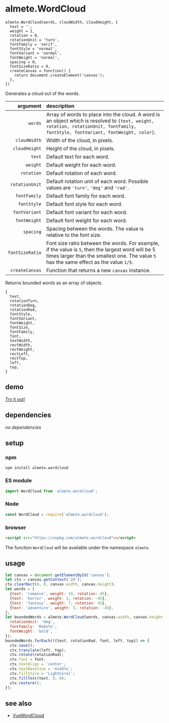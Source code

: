 # almete.WordCloud

```
almete.WordCloud(words, cloudWidth, cloudHeight, {
  text = '',
  weight = 1,
  rotation = 0,
  rotationUnit = 'turn',
  fontFamily = 'serif',
  fontStyle = 'normal',
  fontVariant = 'normal',
  fontWeight = 'normal',
  spacing = 0,
  fontSizeRatio = 0,
  createCanvas = function() {
    return document.createElement('canvas');
  },
})
```

Generates a cloud out of the words.

| argument | description |
| ---: | :--- |
| `words` | Array of words to place into the cloud. A word is an object which is resolved to `{text, weight, rotation, rotationUnit, fontFamily, fontStyle, fontVariant, fontWeight, color}`. |
| `cloudWidth` | Width of the cloud, in pixels. |
| `cloudHeight` | Height of the cloud, in pixels. |
| `text` | Default text for each word. |
| `weight` | Default weight for each word. |
| `rotation` | Default rotation of each word. |
| `rotationUnit` | Default rotation unit of each word. Possible values are `'turn'`, `'deg'` and `'rad'`. |
| `fontFamily` | Default font family for each word. |
| `fontStyle` | Default font style for each word. |
| `fontVariant` | Default font variant for each word. |
| `fontWeight` | Default font weight for each word. |
| `spacing` | Spacing between the words. The value is relative to the font size. |
| `fontSizeRatio` | Font size ratio between the words. For example, if the value is `5`, then the largest word will be 5 times larger than the smallest one. The value `5` has the same effect as the value `1/5`. |
| `createCanvas` | Function that returns a new `canvas` instance. |

Returns bounded words as an array of objects.

```
{
  text,  
  rotationTurn,
  rotationDeg,
  rotationRad,
  fontStyle,
  fontVariant,
  fontWeight,
  fontSize,
  fontFamily,
  font,
  textWidth,
  rectWidth,
  rectHeight,
  rectLeft,
  rectTop,
  left,
  top,
}
```

## demo

[Try it out!](https://seregpie.github.io/almete.WordCloud/)

## dependencies

*no dependencies*

## setup

### npm

```shell
npm install almete.wordcloud
```

### ES module

```javascript
import WordCloud from 'almete.wordcloud';
```

### Node

```javascript
const WordCloud = require('almete.wordcloud');
```

### browser

```html
<script src="https://unpkg.com/almete.wordcloud"></script>
```

The function `WordCloud` will be available under the namespace `almete`.

## usage

```javascript
let canvas = document.getElementById('canvas');
let ctx = canvas.getContext('2d');
ctx.clearRect(0, 0, canvas.width, canvas.height);
let words = [
  {text: 'romance', weight: 19, rotation: 45},
  {text: 'horror', weight: 3, rotation: -45},
  {text: 'fantasy', weight: 7, rotation: 45},
  {text: 'adventure', weight: 3, rotation: -45},
];
let boundedWords = almete.WordCloud(words, canvas.width, canvas.height, {
  rotationUnit: 'deg',
  fontFamily: 'Roboto',
  fontWeight: 'bold',
});
boundedWords.forEach(({text, rotationRad, font, left, top}) => {
  ctx.save();
  ctx.translate(left, top);
  ctx.rotate(rotationRad);
  ctx.font = font;
  ctx.textAlign = 'center';
  ctx.textBaseline = 'middle';
  ctx.fillStyle = 'LightCoral';
  ctx.fillText(text, 0, 0);
  ctx.restore();
});
```

## see also

- [VueWordCloud](https://github.com/SeregPie/VueWordCloud)
